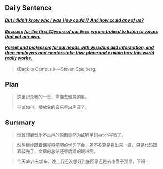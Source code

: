 ## **Daily Sentence**
#### <u>*But I didn't know who I was.How could I? And how could any of us?*</u>
#### <u>*Because for the first 25years of our lives,we are trained to listen to voices that not our own.*</u>
#### <u>*Parent and professors fill our heads with wisedom and information, and then employers and mentors take their place and explain how this world really works.*</u>
> 《Back to Campus 》---Steven Spielberg.

## **Plan**
> 这里记录我的一天，需要去留意的事。
> 
> 不论如何，播放器的音乐得出声音了。
> 
## **Summary**
> 谁曾想到音乐不出声的原因竟然为监听单词`watch`写错了。

> 然后继续跟着课程嘚吧嘚的学习了会，差不多算是攒出来一章，只是代码跟着敲完了，文章的总结还得后续的跟进啊。

> 今天aliya去学车，晚上我还没想好到底回家还是去小盘子那里，下班！
